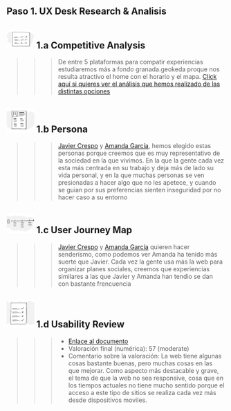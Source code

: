 ## Paso 1. UX Desk Research & Analisis 

![Método UX](../img/Competitive.png) 1.a Competitive Analysis
-----

>>> De entre 5 plataformas para compatir experiencias estudiaremos más a fondo granada.geokeda proque nos resulta atractivo el home con el horario y el mapa. [Click aquí si quieres ver el análisis que hemos realizado de las distintas opciones](https://github.com/Josalmer/DIU3_Workers/blob/master/P1/competitive_analysis.pdf)

![Método UX](../img/Persona.png) 1.b Persona
-----

>>> [Javier Crespo](https://github.com/Josalmer/DIU3_Workers/blob/master/P1/javier_crespo.png) y [Amanda García](https://github.com/Josalmer/DIU3_Workers/blob/master/P1/amanda.png), hemos elegido estas personas porque creemos que es muy representativo de la sociedad en la que vivimos. En la que la gente cada vez esta más centrada en su trabajo y deja más de lado su vida personal, y en la que muchas personas se ven presionadas a hacer algo que no les apetece, y cuando se guian por sus preferencias sienten inseguridad por no hacer caso a su entorno
>>> 

![Método UX](../img/JourneyMap.png) 1.c User Journey Map
----

>>> [Javier Crespo](https://github.com/Josalmer/DIU3_Workers/blob/master/P1/javier_journey.png) y [Amanda García](https://github.com/Josalmer/DIU3_Workers/blob/master/P1/amanda_journey.png) quieren hacer senderismo, como podemos ver Amanda ha tenido más suerte que Javier. Cada vez la gente usa más la web para organizar planes sociales, creemos que experiencias similares a las que Javier y Amanda han tendio se dan con bastante frencuencia

![Método UX](../img/usabilityReview.png) 1.d Usability Review
----
>>> - [Enlace al documento](https://github.com/Josalmer/DIU3_Workers/blob/master/P1/Usability-review.pdf)
>>> - Valoración final (numérica): 57 (moderate)
>>> - Comentario sobre la valoración: La web tiene algunas cosas bastante buenas, pero muchas cosas en las que mejorar. Como aspecto más destacable y grave, el tema de que la web no sea responsive, cosa que en los tiempos actuales no tiene mucho sentido porque el acceso a este tipo de sitios se realiza cada vez más desde dispositivos moviles.